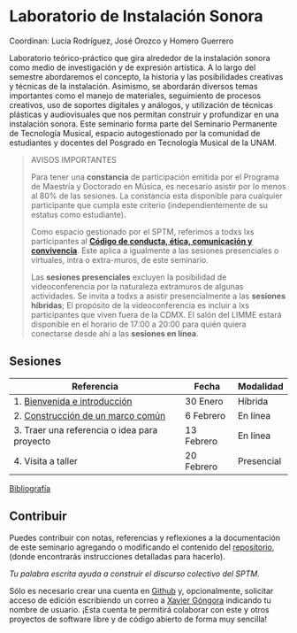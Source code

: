 # Laboratorio de Instalación Sonora

Coordinan: Lucía Rodríguez, José Orozco y Homero Guerrero

Laboratorio teórico-práctico que gira alrededor de la instalación sonora como
medio de investigación y de expresión artística. A lo largo del semestre
abordaremos el concepto, la historia y las posibilidades creativas y técnicas
de la instalación. Asimismo, se abordarán diversos temas importantes como el
manejo de materiales, seguimiento de procesos creativos, uso de soportes
digitales y análogos, y utilización de técnicas plásticas y audiovisuales que
nos permitan construir y profundizar en una instalación sonora. Este seminario
forma parte del Seminario Permanente de Tecnología Musical, espacio
autogestionado por la comunidad de estudiantes y docentes del Posgrado en
Tecnología Musical de la UNAM.

> AVISOS IMPORTANTES
>
> Para tener una **constancia** de participación emitida por el Programa de Maestría y Doctorado en Música, es necesario asistir por lo menos al 80% de las sesiones.
> La constancia esta disponible para cualquier participante que cumpla este criterio (independientemente de su estatus como estudiante).
>
> Como espacio gestionado por el SPTM, referimos a todxs lxs participantes al
> [**Código de conducta, ética, comunicación y convivencia**](https://github.com/sptm-unam/codigo-de-conducta).
> Este aplica a igualmente a las sesiones presenciales o virtuales, intra o extra-muros, de este seminario.
>
> Las **sesiones presenciales** excluyen la posibilidad de videoconferencia por la naturaleza extramuros de algunas actividades.
> Se invita a todxs a asistir presencialmente a las **sesiones híbridas**;
> El propósito de la videoconferencia es incluir a lxs participantes que viven fuera de la CDMX.
> El salón del LIMME estará disponible en el horario de 17:00 a 20:00 para quién quiera conectarse desde ahí a las **sesiones en línea**.


## Sesiones

| Referencia                                             | Fecha      | Modalidad  |
|--------------------------------------------------------|------------|------------|
| 1. [Bienvenida e introducción](./sesiones/1.html)      | 30 Enero   | Híbrida    |
| 2. [Construcción de un marco común](./sesiones/2.html) | 6 Febrero  | En línea   |
| 3. Traer una referencia o idea para proyecto           | 13 Febrero | En línea   |
| 4. Visita a taller                                     | 20 Febrero | Presencial |

[Bibliografía](./bibliografia.html)

## Contribuir

Puedes contribuir con notas, referencias y reflexiones a la documentación de
este seminario agregando o modificando el contenido del
[repositorio](https://github.com/sptm-unam/laboratorio-instalacion-sonora),
(donde encontrarás instrucciones detalladas para hacerlo).

_Tu palabra escrita ayuda a construir el discurso colectivo del SPTM._

Sólo es necesario crear una cuenta en [Github](https://github.com) y,
opcionalmente, solicitar acceso de edición escribiendo un correo a
[Xavier Góngora](mailto:xavier.gongora@comunidad.unam.mx)
indicando tu nombre de usuario. ¡Esta cuenta te permitirá colaborar con este y
otros proyectos de software libre y de código abierto de forma muy sencilla!
